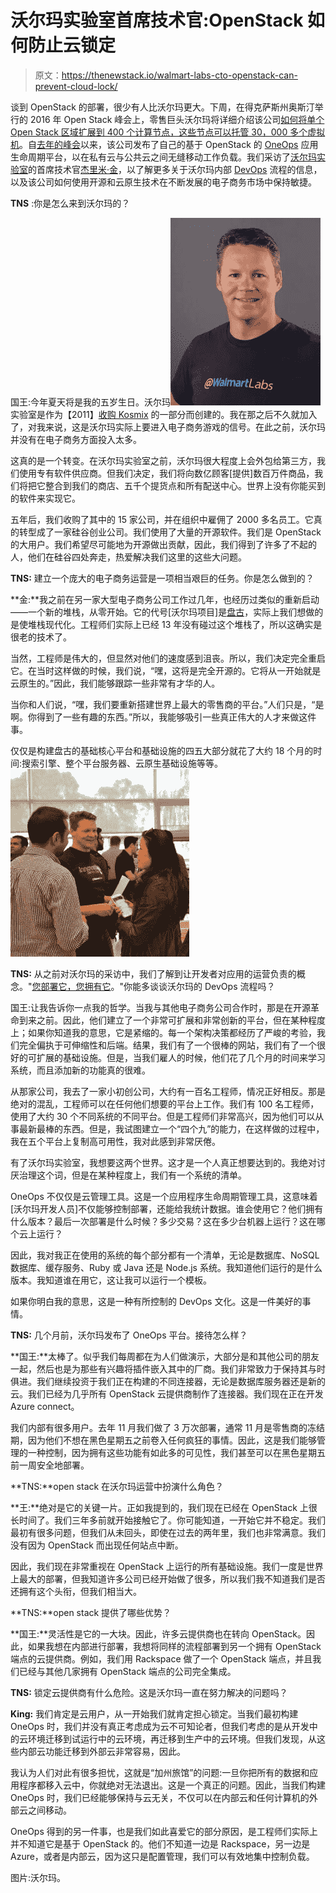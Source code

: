 # 沃尔玛实验室首席技术官:OpenStack 如何防止云锁定

> 原文：<https://thenewstack.io/walmart-labs-cto-openstack-can-prevent-cloud-lock/>

谈到 OpenStack 的部署，很少有人比沃尔玛更大。下周，在得克萨斯州奥斯汀举行的 2016 年 Open Stack 峰会上，零售巨头沃尔玛将详细介绍该公司[如何将单个 Open Stack 区域扩展到 400 个计算节点，这些节点可以托管 30，000 多个虚拟机](https://www.openstack.org/summit/austin-2016/summit-schedule/speakers/5720)。自[去年的峰会](https://www.openstack.org/summit/vancouver-2015/summit-videos/presentation/walmart-and-039s-cloud-journey)以来，该公司发布了自己的基于 OpenStack 的 [OneOps](https://thenewstack.io/devops-walmart-way-newly-released-oneops-cloud-platform/) 应用生命周期平台，以在私有云与公共云之间无缝移动工作负载。我们采访了[沃尔玛实验室](http://www.walmartlabs.com/)的首席技术官[杰里米·金](https://twitter.com/jeremybking)，以了解更多关于沃尔玛内部 [DevOps](https://thenewstack.io/tns-research-devops-factions-software-development-world/) 流程的信息，以及该公司如何使用开源和云原生技术在不断发展的电子商务市场中保持敏捷。

**TNS** :你是怎么来到沃尔玛的？

国王:今年夏天将是我的五岁生日。沃尔玛![Walmart-Labs-Jeremy_King (3)](img/bf66a9d3a80430712c7216e2f9a27243.png)实验室是作为【2011】[收购 Kosmix](https://dealbook.nytimes.com/2011/04/19/wal-mart-buys-social-media-site-kosmix/?_r=0) 的一部分而创建的。我在那之后不久就加入了，对我来说，这是沃尔玛实际上要进入电子商务游戏的信号。在此之前，沃尔玛并没有在电子商务方面投入太多。

这真的是一个转变。在沃尔玛实验室之前，沃尔玛很大程度上会外包给第三方，我们使用专有软件供应商。但我们决定，我们将向数亿顾客[提供]数百万件商品，我们将把它整合到我们的商店、五千个提货点和所有配送中心。世界上没有你能买到的软件来实现它。

五年后，我们收购了其中的 15 家公司，并在组织中雇佣了 2000 多名员工。它真的转型成了一家硅谷创业公司。我们使用了大量的开源软件。我们是 OpenStack 的大用户。我们希望尽可能地为开源做出贡献，因此，我们得到了许多了不起的人，他们在硅谷四处奔走，热爱解决我们这里的这些大问题。

**TNS:** 建立一个庞大的电子商务运营是一项相当艰巨的任务。你是怎么做到的？

**金:**我之前在另一家大型电子商务公司工作过几年，也经历过类似的重新启动——一个新的堆栈，从零开始。它的代号[沃尔玛项目]是[盘古](https://www.internetretailer.com/2013/03/26/wal-mart-we-can-do-what-no-one-else-does)，实际上我们想做的是使堆栈现代化。工程师们实际上已经 13 年没有碰过这个堆栈了，所以这确实是很老的技术了。

当然，工程师是伟大的，但显然对他们的速度感到沮丧。所以，我们决定完全重启它。在当时这样做的时候，我们说，“嘿，这将是完全开源的。它将从一开始就是云原生的。”因此，我们能够跟踪一些非常有才华的人。

当你和人们说，“嘿，我们要重新搭建世界上最大的零售商的平台。”人们只是，“是啊。你得到了一些有趣的东西。”所以，我能够吸引一些真正伟大的人才来做这件事。

仅仅是构建盘古的基础核心平台和基础设施的四五大部分就花了大约 18 个月的时间:搜索引擎、整个平台服务器、云原生基础设施等等。 **![Walmart-Labs-Jeremy_King (1)](img/727a0b00d903f2b4166838f59d8d761b.png)**

**TNS:** 从之前对沃尔玛的采访中，我们了解到让开发者对应用的运营负责的概念。"[您部署它，您拥有它](https://thenewstack.io/devops-walmart-way-newly-released-oneops-cloud-platform/)。"你能多谈谈沃尔玛的 DevOps 流程吗？

国王:让我告诉你一点我的哲学。当我与其他电子商务公司合作时，那是在开源革命到来之前。因此，他们建立了一个非常可扩展和非常创新的平台，但在某种程度上；如果你知道我的意思，它是紧缩的。每一个架构决策都经历了严峻的考验，我们完全偏执于可伸缩性和后端。结果，我们有了一个很棒的网站，我们有了一个很好的可扩展的基础设施。但是，当我们雇人的时候，他们花了几个月的时间来学习系统，而且添加新的功能真的很难。

从那家公司，我去了一家小初创公司，大约有一百名工程师，情况正好相反。那是绝对的混乱，工程师可以在任何他们想要的平台上工作。我们有 100 名工程师，使用了大约 30 个不同系统的不同平台。但是工程师们非常高兴，因为他们可以从事最新最棒的东西。但是，我试图建立一个“四个九”的能力，在这样做的过程中，我在五个平台上复制高可用性，我对此感到非常厌倦。

有了沃尔玛实验室，我想要这两个世界。这才是一个人真正想要达到的。我绝对讨厌治理这个词，但是在某种程度上，我们有一个系统的清单。

OneOps 不仅仅是云管理工具。这是一个应用程序生命周期管理工具，这意味着[沃尔玛开发人员]不仅能够控制部署，还能给我统计数据。谁会使用它？他们拥有什么版本？最后一次部署是什么时候？多少交易？这在多少台机器上运行？这在哪个云上运行？

因此，我对我正在使用的系统的每个部分都有一个清单，无论是数据库、NoSQL 数据库、缓存服务、Ruby 或 Java 还是 Node.js 系统。我知道他们运行的是什么版本。我知道谁在用它，这让我可以运行一个模板。

如果你明白我的意思，这是一种有所控制的 DevOps 文化。这是一件美好的事情。

**TNS:** 几个月前，沃尔玛发布了 OneOps 平台。接待怎么样？

**国王:**太棒了。似乎我们每周都在为人们做演示，大部分是和其他公司的朋友一起，然后也是为那些有兴趣将插件嵌入其中的厂商。我们非常致力于保持其与时俱进。我们继续投资于我们正在构建的不同连接器，无论是数据库服务器还是新的云。我们已经为几乎所有 OpenStack 云提供商制作了连接器。我们现在正在开发 Azure connect。

我们内部有很多用户。去年 11 月我们做了 3 万次部署，通常 11 月是零售商的冻结期，因为他们不想在黑色星期五之前卷入任何疯狂的事情。因此，这是我们能够管理的一种控制，因为拥有这些功能有如此多的可见性，我们甚至可以在黑色星期五前一周安全地部署。

**TNS:**open stack 在沃尔玛运营中扮演什么角色？

**王:**绝对是它的关键一片。正如我提到的，我们现在已经在 OpenStack 上很长时间了。我们三年多前就开始接触它了。你可能知道，一开始它并不稳定。我们最初有很多问题，但我们从未回头，即使在过去的两年里，我们也非常满意。我们没有因为 OpenStack 而出现任何站点中断。

因此，我们现在非常重视在 OpenStack 上运行的所有基础设施。我们一度是世界上最大的部署，但我知道许多公司已经开始做了很多，所以我们我不知道我们是否还拥有这个头衔，但我们相当大。

**TNS:**open stack 提供了哪些优势？

**国王:**灵活性是它的一大块。因此，许多云提供商也在转向 OpenStack。因此，如果我想在内部进行部署，我想将同样的流程部署到另一个拥有 OpenStack 端点的云提供商。例如，我们用 Rackspace 做了一个 OpenStack 端点，并且我们已经与其他几家拥有 OpenStack 端点的公司完全集成。

**TNS:** 锁定云提供商有什么危险。这是沃尔玛一直在努力解决的问题吗？

**King:** 我们肯定是云用户，从一开始我们就肯定担心锁定。当我们最初构建 OneOps 时，我们并没有真正考虑成为云不可知论者，但我们考虑的是从开发中的云环境迁移到试运行中的云环境，再迁移到生产中的云环境。但我们发现，从这些内部云功能迁移到外部云非常容易，因此。

我认为人们对此有很多担忧，这就是“加州旅馆”的问题:一旦你把所有的数据和应用程序都移入云中，你就绝对无法退出。这是一个真正的问题。因此，当我们构建 OneOps 时，我们已经能够保持与云无关，不仅可以在内部云和任何计算机的外部云之间移动。

OneOps 得到的另一件事，也是我们如此喜爱它的部分原因，是工程师们实际上并不知道它是基于 OpenStack 的。他们不知道一边是 Rackspace，另一边是 Azure，或者是内部云，因为这只是配置管理，我们可以有效地集中控制负载。

图片:沃尔玛。

<svg xmlns:xlink="http://www.w3.org/1999/xlink" viewBox="0 0 68 31" version="1.1"><title>Group</title> <desc>Created with Sketch.</desc></svg>
